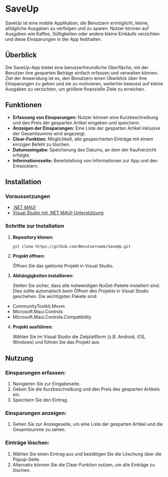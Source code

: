 # SaveUp

SaveUp ist eine mobile Applikation, die Benutzern ermöglicht, kleine, alltägliche Ausgaben zu verfolgen und zu sparen. Nutzer können auf Ausgaben wie Kaffee, Süßigkeiten oder andere kleine Einkäufe verzichten und diese Einsparungen in der App festhalten.

## Überblick

Die SaveUp-App bietet eine benutzerfreundliche Oberfläche, mit der Benutzer ihre gesparten Beträge einfach erfassen und verwalten können. Ziel der Anwendung ist es, den Benutzern einen Überblick über ihre Einsparungen zu geben und sie zu motivieren, weiterhin bewusst auf kleine Ausgaben zu verzichten, um größere finanzielle Ziele zu erreichen.

## Funktionen

- **Erfassung von Einsparungen:** Nutzer können eine Kurzbeschreibung und den Preis der gesparten Artikel eingeben und speichern.
- **Anzeigen der Einsparungen:** Eine Liste der gesparten Artikel inklusive der Gesamtsumme wird angezeigt.
- **Clear-Funktion:** Möglichkeit, alle gespeicherten Einträge mit einem einzigen Befehl zu löschen.
- **Datumseingabe:** Speicherung des Datums, an dem der Kaufverzicht erfolgte.
- **Informationsseite:** Bereitstellung von Informationen zur App und den Entwicklern.

## Installation

### Voraussetzungen

- [.NET MAUI](https://dotnet.microsoft.com/apps/maui)
- [Visual Studio mit .NET MAUI-Unterstützung](https://visualstudio.microsoft.com/vs/preview/vs2022/)

### Schritte zur Installation

1. **Repository klonen:**

   ```bash
   git clone https://github.com/Benutzername/SaveUp.git
   ```

2. **Projekt öffnen:**

   Öffnen Sie das geklonte Projekt in Visual Studio.

3. **Abhängigkeiten installieren:**

   Stellen Sie sicher, dass alle notwendigen NuGet-Pakete installiert sind. Dies sollte automatisch beim Öffnen des Projekts in Visual Studio geschehen. Die wichtigsten Pakete sind:

- CommunityToolkit.Mvvm
- Microsoft.Maui.Controls
- Microsoft.Maui.Controls.Compatibility

4. **Projekt ausführen:**

   Wählen Sie im Visual Studio die Zielplattform (z.B. Android, iOS, Windows) und führen Sie das Projekt aus.

## Nutzung

### Einsparungen erfassen:

1. Navigieren Sie zur Eingabeseite.
2. Geben Sie die Kurzbeschreibung und den Preis des gesparten Artikels ein.
3. Speichern Sie den Eintrag.

### Einsparungen anzeigen:

1. Gehen Sie zur Anzeigeseite, um eine Liste der gesparten Artikel und die Gesamtsumme zu sehen.

### Einträge löschen:

1. Wählen Sie einen Eintrag aus und bestätigen Sie die Löschung über die Popup-Seite.
2. Alternativ können Sie die Clear-Funktion nutzen, um alle Einträge zu löschen.

